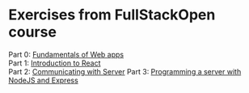 # Exercises from FullStackOpen course

Part 0: [Fundamentals of Web apps](https://fullstackopen.com/en/part0)  
Part 1: [Introduction to React](https://fullstackopen.com/en/part1)  
Part 2: [Communicating with Server](https://fullstackopen.com/en/part2)
Part 3: [Programming a server with NodeJS and Express](https://fullstackopen.com/en/part3)
